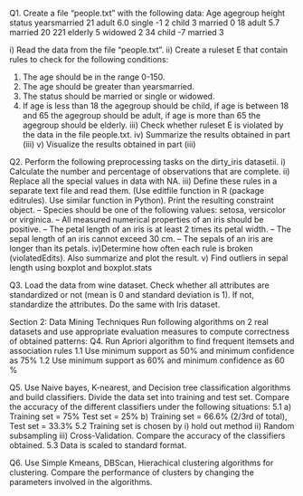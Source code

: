 Q1. Create a file “people.txt” with the following data:
Age agegroup height status yearsmarried
21 adult 6.0 single -1
2 child 3 married 0
18 adult 5.7 married 20
221 elderly 5 widowed 2
34 child -7 married 3

i) Read the data from the file “people.txt”.
ii) Create a ruleset E that contain rules to check for the following conditions:
1. The age should be in the range 0-150.
2. The age should be greater than yearsmarried.
3. The status should be married or single or widowed.
4. If age is less than 18 the agegroup should be child, if age is between 18 and 65 the agegroup
should be adult, if age is more than 65 the agegroup should be elderly.
iii) Check whether ruleset E is violated by the data in the file people.txt.
iv) Summarize the results obtained in part (iii)
v) Visualize the results obtained in part (iii)

Q2. Perform the following preprocessing tasks on the dirty_iris datasetii.
i) Calculate the number and percentage of observations that are complete.
ii) Replace all the special values in data with NA.
iii) Define these rules in a separate text file and read them.
(Use editfile function in R (package editrules). Use similar function in Python).
Print the resulting constraint object.
– Species should be one of the following values: setosa, versicolor or virginica.
– All measured numerical properties of an iris should be positive.
– The petal length of an iris is at least 2 times its petal width.
– The sepal length of an iris cannot exceed 30 cm.
– The sepals of an iris are longer than its petals.
iv)Determine how often each rule is broken (violatedEdits). Also summarize and plot the
result.
v) Find outliers in sepal length using boxplot and boxplot.stats

Q3. Load the data from wine dataset. Check whether all attributes are standardized or not (mean
is 0 and standard deviation is 1). If not, standardize the attributes. Do the same with Iris dataset.

Section 2: Data Mining Techniques
Run following algorithms on 2 real datasets and use appropriate evaluation measures to compute
correctness of obtained patterns:
Q4. Run Apriori algorithm to find frequent itemsets and association rules
1.1 Use minimum support as 50% and minimum confidence as 75%
1.2 Use minimum support as 60% and minimum confidence as 60 %

Q5. Use Naive bayes, K-nearest, and Decision tree classification algorithms and build classifiers.
Divide the data set into training and test set. Compare the accuracy of the different classifiers
under the following situations:
5.1 a) Training set = 75% Test set = 25% b) Training set = 66.6% (2/3rd of total), Test set =
33.3%
5.2 Training set is chosen by i) hold out method ii) Random subsampling iii) Cross-Validation.
Compare the accuracy of the classifiers obtained.
5.3 Data is scaled to standard format.

Q6. Use Simple Kmeans, DBScan, Hierachical clustering algorithms for clustering. Compare the
performance of clusters by changing the parameters involved in the algorithms.
